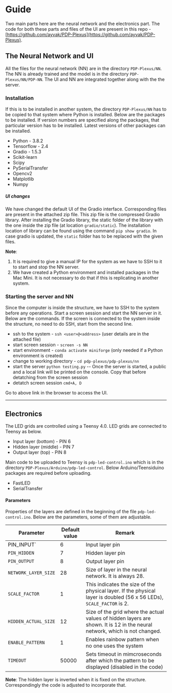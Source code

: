 # Guide

Two main parts here are the neural network and the electronics part. The code for both these parts and files of the UI are present in this repo - [https://github.com/ayvak/PDP-Plexus](https://github.com/ayvak/PDP-Plexus).

## The Neural Network and UI
All the files for the neural network (NN) are in the directory `PDP-Plexus/NN`. The NN is already trained and the model is in the directory `PDP-Plexus/NN/PDP-NN`. The UI and NN are integrated together along with the the server.

### Installation
If this is to be installed in another system, the directory `PDP-Plexus/NN` has to be copied to that system where Python is installed. Below are the packages to be installed. If version numbers are specified along the packages, that particular version has to be installed. Latest versions of other packages can be installed.
- Python - 3.8.2
- Tensorflow - 2.4
- Gradio - 1.5.3
- Scikit-learn
- Scipy
- PySerialTransfer
- Opencv2
- Matplotlib
- Numpy

##### UI changes
We have changed the default UI of the Gradio interface. Corresponding files are present in the attached zip file. This zip file is the compressed Gradio library. After installing the Gradio library, the static folder of the library with the one inside the zip file (at location `gradio/static`). The installation location of library can be found using the command `pip show gradio`. In case gradio is updated, the `static` folder has to be replaced with the given files.

**Note**: 
1. It is required to give a manual IP for the system as we have to SSH to it to start and stop the NN server.
2. We have created a Python environment and installed packages in the Mac Mini. It is not necessary to do that if this is replicating in another system.

### Starting the server and NN
Since the computer is inside the structure, we have to SSH to the system before any operations. Start a screen session and start the NN server in it. Below are the commands. If the screen is connected to the system inside the structure, no need to do SSH, start from the second line.
- ssh to the system - `ssh <user>@<address>` (user details are in the attached file)
- start screen session - `screen -s NN`
- start environment - `conda activate miniforge` (only needed if a Python environment is created)
- change to working directory - `cd pdp-plexus/pdp-plexus/nn`
- start the server `python testing.py`
-- Once the server is started, a public and a local link will be printed on the console. Copy that before detatching from the screen session
- detatch screen session `cmd+A, D`

Go to above link in the browser to access the UI.

---

## Electronics

The LED grids are controlled using a Teensy 4.0. LED grids are connected to Teensy as below.
- Input layer (bottom) - PIN 6
- Hidden layer (middle) - PIN 7
- Output layer (top) - PIN 8

Main code to be uploaded to Teensy is `pdp-led-control.ino` which is in the directory `PDP-Plexus/Arduino/pdp-led-control`. Below Arduino/Teensiduino packages are required before uploading.
- FastLED
- SerialTransfer

#### Parameters

Properties of the layers are defined in the beginning of the file `pdp-led-control.ino`. Below are the parameters, some of them are adjustable.

|Parameter|Default value|Remark|
---|---|---
|PIN_INPUT`|6|Input layer pin|
|`PIN_HIDDEN`|7|Hidden layer pin|
|`PIN_OUTPUT`|8|Output layer pin|
|`NETWORK_LAYER_SIZE`|28|Size of layer in the neural network. It is always 28.
|`SCALE_FACTOR`|1|This indicates the size of the physical layer. If the physical layer is doubled (56 x 56 LEDs), `SCALE_FACTOR` is 2.|
|`HIDDEN_ACTUAL_SIZE`|12|Size of the grid where the actual values of hidden layers are shown. It is 12 in the neural network, which is not changed.|
|`ENABLE_PATTERN`|1|Enables rainbow pattern when no one uses the system|
|`TIMEOUT`|50000|Sets timeout in mimcroseconds after which the pattern to be displayed (disabled in the code)|

**Note**: The hidden layer is inverted when it is fixed on the structure. Correspondingly the code is adjusted to incorporate that. 
